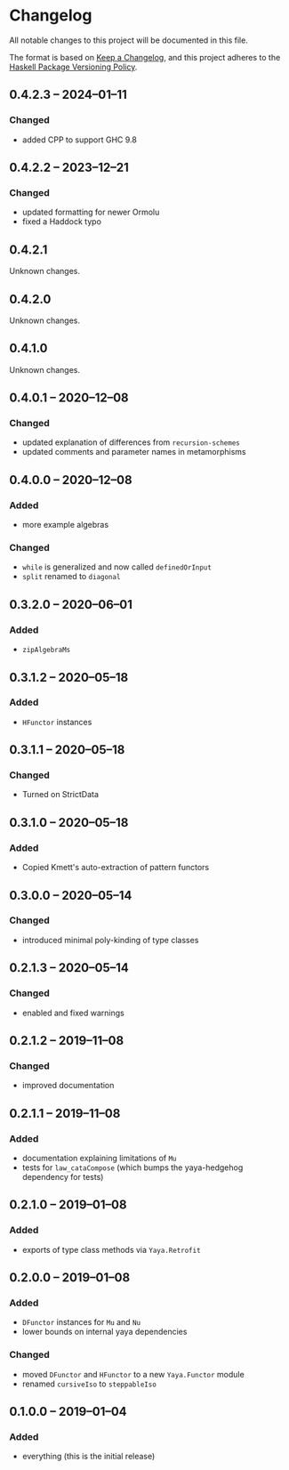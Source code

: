 # Changelog

All notable changes to this project will be documented in this file.

The format is based on [Keep a Changelog](https://keepachangelog.com/en/1.0.0/),
and this project adheres to the [Haskell Package Versioning Policy](https://pvp.haskell.org/).

## 0.4.2.3 – 2024–01–11

### Changed

- added CPP to support GHC 9.8

## 0.4.2.2 – 2023–12–21

### Changed

- updated formatting for newer Ormolu
- fixed a Haddock typo

## 0.4.2.1

Unknown changes.

## 0.4.2.0

Unknown changes.

## 0.4.1.0

Unknown changes.

## 0.4.0.1 – 2020–12–08

### Changed

- updated explanation of differences from `recursion-schemes`
- updated comments and parameter names in metamorphisms

## 0.4.0.0 – 2020–12–08

### Added

- more example algebras

### Changed

- `while` is generalized and now called `definedOrInput`
- `split` renamed to `diagonal`

## 0.3.2.0 – 2020–06–01

### Added

- `zipAlgebraMs`

## 0.3.1.2 – 2020–05–18

### Added

- `HFunctor` instances

## 0.3.1.1 – 2020–05–18

### Changed

- Turned on StrictData

## 0.3.1.0 – 2020–05–18

### Added

- Copied Kmett's auto-extraction of pattern functors

## 0.3.0.0 – 2020–05–14

### Changed

- introduced minimal poly-kinding of type classes

## 0.2.1.3 – 2020–05–14

### Changed

- enabled and fixed warnings

## 0.2.1.2 – 2019–11–08

### Changed

- improved documentation

## 0.2.1.1 – 2019–11–08

### Added

- documentation explaining limitations of `Mu`
- tests for `law_cataCompose` (which bumps the yaya-hedgehog dependency for tests)

## 0.2.1.0 – 2019–01–08

### Added

- exports of type class methods via `Yaya.Retrofit`

## 0.2.0.0 – 2019–01–08

### Added

- `DFunctor` instances for `Mu` and `Nu`
- lower bounds on internal yaya dependencies

### Changed

- moved `DFunctor` and `HFunctor` to a new `Yaya.Functor` module
- renamed `cursiveIso` to `steppableIso`

## 0.1.0.0 – 2019–01–04

### Added

- everything (this is the initial release)
